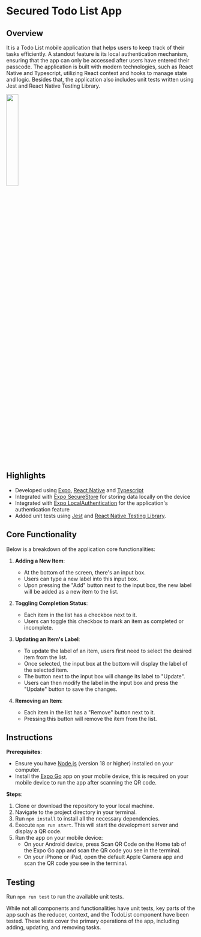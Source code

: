 # Secured Todo List App

## Overview

It is a Todo List mobile application that helps users to keep track of their tasks efficiently. A standout feature is its local authentication mechanism, ensuring that the app can only be accessed after users have entered their passcode. The application is built with modern technologies, such as React Native and Typescript, utilizing React context and hooks to manage state and logic. Besides that, the application also includes unit tests written using Jest and React Native Testing Library.

<img src="https://github.com/seancheong/secured-todo-list-app/assets/13078313/a42af7a2-77d8-4b3b-bdb7-beb158b58b49" width=25% height=25%>

## Highlights

- Developed using [Expo](https://docs.expo.dev), [React Native](https://reactnative.dev) and [Typescript](https://www.typescriptlang.org/)
- Integrated with [Expo SecureStore](https://docs.expo.dev/versions/latest/sdk/securestore/) for storing data locally on the device
- Integrated with [Expo LocalAuthentication](https://docs.expo.dev/versions/latest/sdk/local-authentication/) for the application's authentication feature
- Added unit tests using [Jest](https://jestjs.io/) and [React Native Testing Library](https://callstack.github.io/react-native-testing-library/).

## Core Functionality

Below is a breakdown of the application core functionalities:

1. **Adding a New Item**:

   - At the bottom of the screen, there's an input box.
   - Users can type a new label into this input box.
   - Upon pressing the "Add" button next to the input box, the new label will be added as a new item to the list.

2. **Toggling Completion Status**:

   - Each item in the list has a checkbox next to it.
   - Users can toggle this checkbox to mark an item as completed or incomplete.

3. **Updating an Item's Label**:

   - To update the label of an item, users first need to select the desired item from the list.
   - Once selected, the input box at the bottom will display the label of the selected item.
   - The button next to the input box will change its label to "Update".
   - Users can then modify the label in the input box and press the "Update" button to save the changes.

4. **Removing an Item**:
   - Each item in the list has a "Remove" button next to it.
   - Pressing this button will remove the item from the list.

## Instructions

**Prerequisites**:

- Ensure you have [Node.js](https://nodejs.org/en) (version 18 or higher) installed on your computer.
- Install the [Expo Go](https://expo.dev/client) app on your mobile device, this is required on your mobile device to run the app after scanning the QR code.

**Steps**:

1. Clone or download the repository to your local machine.
2. Navigate to the project directory in your terminal.
3. Run `npm install` to install all the necessary dependencies.
4. Execute `npm run start`. This will start the development server and display a QR code.
5. Run the app on your mobile device:
   - On your Android device, press Scan QR Code on the Home tab of the Expo Go app and scan the QR code you see in the terminal.
   - On your iPhone or iPad, open the default Apple Camera app and scan the QR code you see in the terminal.

## Testing

Run `npm run test` to run the available unit tests.

While not all components and functionalities have unit tests, key parts of the app such as the reducer, context, and the TodoList component have been tested. These tests cover the primary operations of the app, including adding, updating, and removing tasks.
